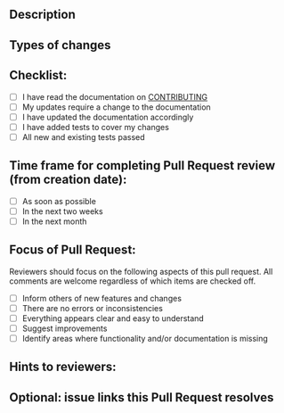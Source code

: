 <!-- https://github.com/AgPipeline/.github/blob/master/.github/CONTRIBUTING.md#pull-request -->
<!-- Provide a general summary of your changes in the Title field above -->
<!-- Please select appropriate Priority, Status,and Type labels -->
<!-- If you do not have permission to select labels please state which labels you would like -->

## Description
<!-- 
High level description of your changes, for example:
* Why is this change required?
* Does it close an open issue? (if so, please link; otherwise describe the problem that it solves) 
* Provide a link to all issues that this pull request directly addresses (no need to add tickets to previous merged, or merge requested, changes)
* Provide any meaningful links and references to documentation, code, etc to better understand this pull request
-->

## Types of changes
<!-- is it a (flesh out details on the changes you made): 
* bug fix?
* new feature?
* does it change existing functionality? Will we need to re-run analyses?
* breaking change (a fix or feature that requires existing functionality, testing to change)?
eg: Bug fix for widget so that it now correctly thrombs the tubas to provide cleaner bass
-->

## Checklist:
<!-- Go over all the following points, and put an `x` in all the boxes that apply and provide details as needed. -->
<!-- Feel free to write a new ticket if some work still needs to be done. eg: updating documentation -->
<!-- If you're unsure about any of these, don't hesitate to ask. We're here to help! -->
- [ ] I have read the documentation on [CONTRIBUTING](https://github.com/AgPipeline/Organization-info) <!-- (please 'x' every time if you've read the document) -->
- [ ] My updates require a change to the documentation <!-- If the documentation is already updated, no need to 'x' this -->
- [ ] I have updated the documentation accordingly
- [ ] I have added tests to cover my changes
- [ ] All new and existing tests passed

## Time frame for completing Pull Request review (from creation date):
- [ ] As soon as possible
- [ ] In the next two weeks
- [ ] In the next month

## Focus of Pull Request:
<!-- Indicate the main focus of the PR. Additional information can be added below in the Hints section -->
Reviewers should focus on the following aspects of this pull request. All comments are welcome regardless of which items are checked off.
- [ ] Inform others of new features and changes
- [ ] There are no errors or inconsistencies
- [ ] Everything appears clear and easy to understand
- [ ] Suggest improvements
- [ ] Identify areas where functionality and/or documentation is missing

## Hints to reviewers:
<!-- Provide additional information to help reviewers focus on meaningful changes -->
<!-- For example: Corrected indentation in function foo99() - no text or code was changed -->
<!-- Please @mention specific reviewers with hints on what's expected from their review -->
<!-- Ask reviewers to ignore any known issues or future features that are out of scope for this PR -->
<!-- This can be left blank, but it's better to write 'N/A' if you don't have any hints -->

## Optional: issue links this Pull Request resolves
<!-- If unable to link to an issue this Pull Request (PR) resolves, please add it here -->
<!-- Please place non-issue links elsewhere -->
<!-- Also see: https://docs.github.com/en/github/managing-your-work-on-github/linking-a-pull-request-to-an-issue#linking-a-pull-request-to-an-issue-using-a-keyword -->
